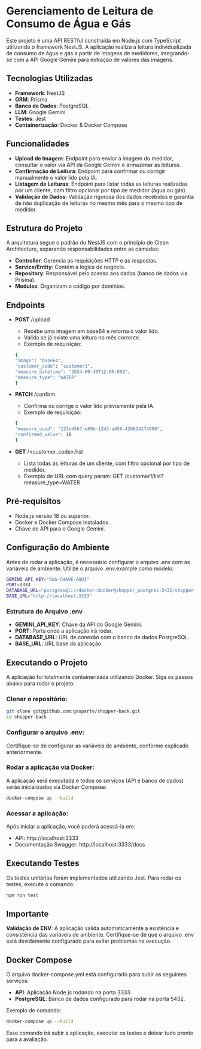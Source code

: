 # Gerenciamento de Leitura de Consumo de Água e Gás

Este projeto é uma API RESTful construída em Node.js com TypeScript utilizando o framework NestJS. A aplicação realiza a leitura individualizada de consumo de água e gás a partir de imagens de medidores, integrando-se com a API Google Gemini para extração de valores das imagens.

## Tecnologias Utilizadas

- **Framework**: NestJS
- **ORM**: Prisma
- **Banco de Dados**: PostgreSQL
- **LLM**: Google Gemini
- **Testes**: Jest
- **Containerização**: Docker & Docker Compose

## Funcionalidades

- **Upload de Imagem**: Endpoint para enviar a imagem do medidor, consultar o valor via API da Google Gemini e armazenar as leituras.
- **Confirmação de Leitura**: Endpoint para confirmar ou corrigir manualmente o valor lido pela IA.
- **Listagem de Leituras**: Endpoint para listar todas as leituras realizadas por um cliente, com filtro opcional por tipo de medidor (água ou gás).
- **Validação de Dados**: Validação rigorosa dos dados recebidos e garantia de não duplicação de leituras no mesmo mês para o mesmo tipo de medidor.

## Estrutura do Projeto

A arquitetura segue o padrão do NestJS com o princípio de Clean Architecture, separando responsabilidades entre as camadas:

- **Controller**: Gerencia as requisições HTTP e as respostas.
- **Service/Entity**: Contém a lógica de negócio.
- **Repository**: Responsável pelo acesso aos dados (banco de dados via Prisma).
- **Modules**: Organizam o código por domínios.

## Endpoints

- **POST** /upload

  - Recebe uma imagem em base64 e retorna o valor lido.
  - Valida se já existe uma leitura no mês corrente.
  - Exemplo de requisição:

  ```bash
  {
  "image": "base64",
  "customer_code": "customer1",
  "measure_datetime": "2024-09-30T12:00:00Z",
  "measure_type": "WATER"
  }
  ```

- **PATCH** /confirm

  - Confirma ou corrige o valor lido previamente pela IA.
  - Exemplo de requisição:

  ```bash
  {
  "measure_uuid": "123e4567-e89b-12d3-a456-426614174000",
  "confirmed_value": 10
  }
  ```

- **GET** /<customer_code>/list
  - Lista todas as leituras de um cliente, com filtro opcional por tipo de medidor.
  - Exemplo de URL com query param: GET /customer1/list?measure_type=WATER

## Pré-requisitos

- Node.js versão 18 ou superior.
- Docker e Docker Compose instalados.
- Chave de API para o Google Gemini.

## Configuração do Ambiente

Antes de rodar a aplicação, é necessário configurar o arquivo .env com as variáveis de ambiente. Utilize o arquivo .env.example como modelo:

```bash
GEMINI_API_KEY="SUA-CHAVE-AQUI"
PORT=3333
DATABASE_URL="postgresql://docker:docker@shopper_postgres:5432/shopper-db?schema=public"
BASE_URL="http://localhost:3333"
```

### Estrutura do Arquivo .env

- **GEMINI_API_KEY**: Chave da API do Google Gemini.
- **PORT**: Porta onde a aplicação irá rodar.
- **DATABASE_URL**: URL de conexão com o banco de dados PostgreSQL.
- **BASE_URL**: URL base da aplicação.

## Executando o Projeto

A aplicação foi totalmente containerizada utilizando Docker. Siga os passos abaixo para rodar o projeto:

### Clonar o repositório:

```bash
git clone git@github.com:gaspartv/shopper-back.git
cd shopper-back
```

### Configurar o arquivo .env:

Certifique-se de configurar as variáveis de ambiente, conforme explicado anteriormente.

### Rodar a aplicação via Docker:

A aplicação será executada e todos os serviços (API e banco de dados) serão inicializados via Docker Compose:

```bash
docker-compose up --build
```

### Acessar a aplicação:

Após iniciar a aplicação, você poderá acessá-la em:

- API: http://localhost:3333
- Documentação Swagger: http://localhost:3333/docs

## Executando Testes

Os testes unitários foram implementados utilizando Jest. Para rodar os testes, execute o comando:

```bash
npm run test
```

## Importante

**Validação de ENV**: A aplicação valida automaticamente a existência e consistência das variáveis de ambiente. Certifique-se de que o arquivo .env está devidamente configurado para evitar problemas na execução.

## Docker Compose

O arquivo docker-compose.yml está configurado para subir os seguintes serviços:

- **API**: Aplicação Node.js rodando na porta 3333.
- **PostgreSQL**: Banco de dados configurado para rodar na porta 5432.

Exemplo de comando:

```bash
docker-compose up --build
```

Esse comando irá subir a aplicação, executar os testes e deixar tudo pronto para a avaliação.
